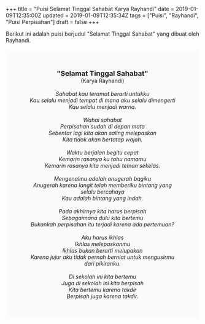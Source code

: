 +++
title = "Puisi Selamat Tinggal Sahabat Karya Rayhandi"
date = 2019-01-09T12:35:00Z
updated = 2019-01-09T12:35:34Z
tags = ["Puisi", "Rayhandi", "Puisi Perpisahan"]
draft = false
+++

<div dir="ltr" style="text-align: left;" trbidi="on"><div style="text-align: justify;">Berikut ini adalah puisi berjudul "Selamat Tinggal Sahabat" yang dibuat oleh Rayhandi.</div><br /><div style="background: #FAFAFA; font-size: 14px; height: auto; margin: 0 auto; padding: 50px; text-align: center; width: auto;"><span style="font-size: 18px;"><b>"Selamat Tinggal Sahabat"</b></span><br />(Karya Rayhandi)<br /><br /><i>Sahabat kau teramat berarti untukku<br />Kau selalu menjadi tempat di mana aku selalu dimengerti<br />Kau selalu menjadi warna.<br /><br />Wahai sahabat<br />Perpisahan sudah di depan mata<br />Sebentar lagi kita akan saling melepaskan<br />Kita tidak akan bertatap wajah.<br /><br />Waktu berjalan begitu cepat<br />Kemarin rasanya ku tahu namamu<br />Kemarin rasanya kita menjadi teman sekelas.<br /><br />Mengenalmu adalah anugerah bagiku<br />Anugerah karena langit telah memberiku bintang yang selalu bercahaya<br />Kau adalah bintang yang indah.<br /><br />Pada akhirnya kita harus berpisah<br />Sebagaimana dulu kita bertemu<br />Bukankah perpisahan itu terjadi karena ada pertemuan?<br /><br />Aku harus ikhlas<br />Ikhlas melepaskanmu<br />Ikhlas bukan berarti melupakan<br />Karena jujur aku tidak pernah berniat untuk mengusirmu dari pikiranku.<br /><br />Di sekolah ini kita bertemu<br />Juga di sekolah ini kita berpisah<br />Kita bertemu karena takdir<br />Berpisah juga karena takdir.<br /></i> </div></div>
